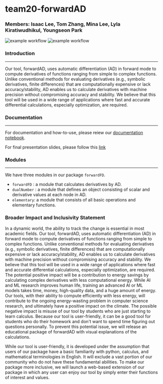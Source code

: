 # team20-forwardAD

### Members: Isaac Lee, Tom Zhang, Mina Lee, Lyla Kiratiwudhikul, Youngseon Park
![example workflow](https://code.harvard.edu/CS107/team20/actions/workflows/test.yml/badge.svg)
![example workflow](https://code.harvard.edu/CS107/team20/actions/workflows/coverage.yml/badge.svg)

### Introduction
---

 Our tool, forwardAD, uses automatic differentiation (AD) in forward mode to compute derivatives of functions ranging from simple to complex functions. Unlike conventional methods for evaluating derivatives (e.g., symbolic derivatives, finite differences) that are computationally expensive or lack accuracy/stability, AD enables us to calculate derivatives with machine precision without compromising accuracy and stability. We believe that this tool will be used in a wide range of applications where fast and accurate differential calculations, especially optimization, are required.

### Documentation
---

For documentation and how-to-use, please reiew our [documentation notebook](https://code.harvard.edu/CS107/team20/blob/main/docs/documentation.md).

For final presentation slides, please follow this [link](https://docs.google.com/presentation/d/1QTp1TgBgD-8IoDuCckQiYSAcb674EGMxv8NQPq3YPPE/edit?usp=sharing)

### Modules
---
We have three modules in our package `forwardFD`.

* `forwardFD` : a module that calculates derivatives by AD.
* `dualNumber` : a module that defines an object consisting of scalar and derivative values at each node in AD.
* `elementary`: a module that consists of all basic operations and elementary functions.

### Broader Impact and Inclusivity Statement

 In a dynamic world, the ability to track the change is essential in most academic fields. Our tool, forwardAD, uses automatic differentiation (AD) in forward mode to compute derivatives of functions ranging from simple to complex functions. Unlike conventional methods for evaluating derivatives (e.g., symbolic derivatives, finite differences) that are computationally expensive or lack accuracy/stability, AD enables us to calculate derivatives with machine precision without compromising accuracy and stability. We believe that this tool will be used in a wide range of applications where fast and accurate differential calculations, especially optimization, are required.
The potential positive impact will be a contribution to energy savings by calculating complex derivatives with less computational energy. While AI and ML research improves human life, training an advanced AI or ML models takes time, money, high-quality data, and a huge amount of energy. Our tools, with their ability to compute efficiently with less energy, will contribute to the ongoing energy-wasting problem in computer science research, and ultimately have a positive impact on the climate. The possible negative impact is misuse of our tool by students who are just starting to learn calculus. Because our tool is user-friendly, it can be a good tool for students who do their homework and don't want to spend time figuring out questions personally. To prevent this potential issue, we will release an educational package of forwardAD with visual explanations of the calculations.

While our tool is user-friendly, it is developed under the assumption that users of our package have a basic familiarity with python, calculus, and mathematical terminologies in English. It will exclude a vast portion of our community who do not have these fundamental abilities. To make our package more inclusive, we will launch a web-based extension of our package in which any user can enjoy our tool by simply enter their functions of interest and values. 

